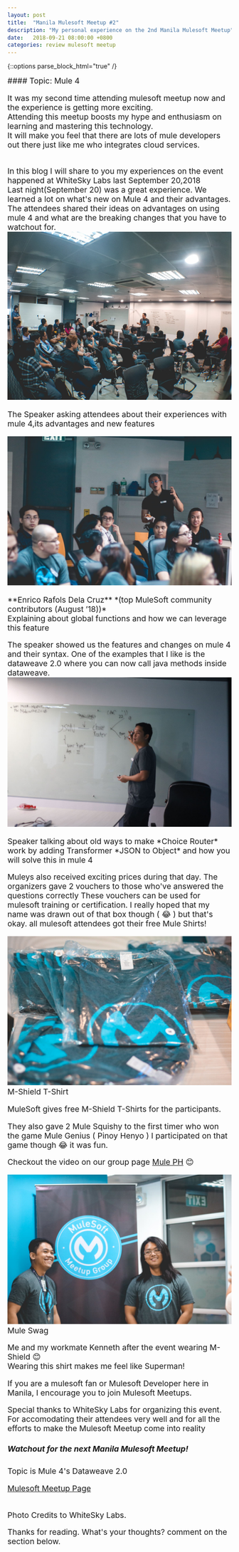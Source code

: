 ```yaml
---
layout: post
title:  "Manila Mulesoft Meetup #2"
description: "My personal experience on the 2nd Manila Mulesoft Meetup"
date:   2018-09-21 08:00:00 +0800
categories: review mulesoft meetup
---
```


{::options parse_block_html="true" /}
<div style="font-size:1.1rem">
#### Topic: Mule 4

It was my second time attending mulesoft meetup now and the experience is getting more exciting.   
Attending this meetup boosts my hype and enthusiasm on learning and mastering this technology.  
It will make you feel that there are lots of mule developers out there just like me who integrates cloud services.  


<br>
In this blog I will share to you my experiences on the event happened at WhiteSky Labs last September 20,2018  
<br>
Last night(September 20) was a great experience. We learned a lot on what's new on Mule 4 and their advantages. The attendees shared their ideas on advantages on using mule 4 and what are the breaking changes that you have to watchout for.  
<div class="row">
<div class="col m6 s12">
<div class="card hoverable">
<div class="card-image">
<img class="responsive-img" src="/assets/img/posts/review/mulesoft/meetup2/ryan_andal_talking_mule4_advantages.jpg" alt="Ryan Anthony Andal discussing about mule 4 advantages and things to watchout">
</div>
<div class="card-content">
  <p>The Speaker asking attendees about their experiences with mule 4,its advantages and new features</p>
</div>

</div>
</div>

<div class="col m6 s12">
<div class="card hoverable">
<div class="card-image">
<img class="responsive-img" src="/assets/img/posts/review/mulesoft/meetup2/enrico_explains_global_function.jpg" alt="Ryan Anthony Andal discussing about mule 4 advantages and things to watchout">
</div>
<div class="card-content">
  <p>**Enrico Rafols Dela Cruz** *(top MuleSoft community contributors (August ’18))* <br> Explaining about global functions and how we can leverage this feature</p>
</div>

</div>
</div>



</div>
The speaker showed us the features and changes on mule 4 and their syntax.
One of the examples that I like is the dataweave 2.0 where you can now call java methods inside dataweave.
<div class="row">
<div class="col s12">
<div class="col l8 offset-l2">
<div class="card hoverable">
<div class="card-image">
<img class="responsive-img" src="/assets/img/posts/review/mulesoft/meetup2/new_main_expression_language.jpg" alt="Ryan Anthony Andal discussing about mule 4 advantages and things to watchout">
</div>
<div class="card-content">
  <p>Speaker talking about old ways to make *Choice Router* work by adding Transformer *JSON to Object* and how you will solve this in mule 4</p>
</div>
</div>
</div>
</div>



Muleys also received exciting prices during that day.
The organizers gave 2 vouchers to those who've answered the questions correctly
These  vouchers can be used for mulesoft training or certification.
I really hoped that my name was drawn out of that box though ( 😂 )
but that's okay. all mulesoft attendees got their free Mule Shirts!

<div class="row">
<div class="col s12">
<div class="col l8 offset-l2">
<div class="card hoverable">
<div class="card-image">
<img class="responsive-img" src="/assets/img/posts/review/mulesoft/meetup2/mule_free_shirts.jpg" alt="Mule Shirts">
<span class="card-title">M-Shield T-Shirt</span>
</div>
<div class="card-content">
  <p>MuleSoft gives free M-Shield T-Shirts for the participants.</p>
</div>
</div>
</div>
</div>

They also gave 2 Mule Squishy to the first timer who won the game Mule Genius ( Pinoy Henyo )
I participated on that game though 😂 it was fun. 

Checkout the video on our group page <a href="https://www.facebook.com/groups/194412074532129" target="_blank">Mule PH</a> 😊

<div class="row">
<div class="col s12">
<div class="col l8 offset-l2">
<div class="card hoverable">
<div class="card-image">
<img class="responsive-img" src="/assets/img/posts/review/mulesoft/meetup2/me_and_workmate.jpg" alt="Mule Shirts">
<span class="card-title">Mule Swag</span>
</div>
<div class="card-content">
  <p>Me and my workmate Kenneth after the event wearing M-Shield 😊<br>Wearing this shirt makes me feel like Superman!</p>
</div>
</div>
</div>
</div>

<div class="col">
If you are a mulesoft fan or Mulesoft Developer here in Manila,
I encourage you to join Mulesoft Meetups. 

Special thanks to WhiteSky Labs for organizing this event.
For accomodating their attendees very well and for all the efforts to make the Mulesoft Meetup come into reality

##### **Watchout for the next Manila Mulesoft Meetup!**  
Topic is Mule 4's Dataweave 2.0

<a href="https://meetups.mulesoft.com/manila/" target="_blank">Mulesoft Meetup Page</a>

<br>
Photo Credits to WhiteSky Labs.

Thanks for reading.
What's your thoughts?
comment on the section below.
</div>


</div>
